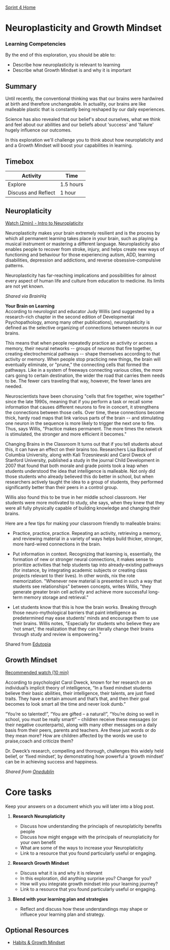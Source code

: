 [Sprint 4 Home](README.md)

# Neuroplasticity and Growth Mindset

### Learning Competencies
By the end of this exploration, you should be able to:
- Describe how neuroplasticity is relevant to learning 
- Describe what Growth Mindset is and why it is important  

## Summary 

Until recently, the conventional thinking was that our brains were hardwired at birth and therefore unchangeable. In actuality, our brains are like malleable plastic that is constantly being reshaped by our daily experiences.

Science has also revealed that our belief's about ourselves, what we think and feel about our abilities and our beliefs about 'success' and 'failure' hugely influence our outcomes. 

In this exploration we'll challenge you to think about how neuroplaticity and and a Growth Mindset will boost your capabilities in learning. 

## Timebox

Activity | Time|
------------|----------|
Explore | 1.5 hours
Discuss and Reflect  | 1 hour |



## Neuroplaticity 
[Watch (2min) - Intro to Neuroplaticity](https://www.youtube.com/watch?v=6Ngs5_WXxfo)

Neuroplasticity makes your brain extremely resilient and is the process by which all permanent learning takes place in your brain, such as playing a musical instrument or mastering a different language. Neuroplasticity also enables people to recover from stroke, injury, and helps create new ways of functioning and behaviour for those experiencing  autism, ADD, learning disabilities, depression and addictions, and reverse obsessive-compulsive patterns.

Neuroplasticity has far-reaching implications and possibilities for almost every aspect of human life and culture from education to medicine. Its limits are not yet known. 

_Shared via BrainHq_

__Your Brain on Learning__  
According to neurologist and educator Judy Willis (and suggested by a research-rich chapter in the second edition of Developmental Psychopathology, among many other publications), neuroplasticity is defined as the selective organizing of connections between neurons in our brains.

This means that when people repeatedly practice an activity or access a memory, their neural networks -- groups of neurons that fire together, creating electrochemical pathways -- shape themselves according to that activity or memory. When people stop practicing new things, the brain will eventually eliminate, or "prune," the connecting cells that formed the pathways. Like in a system of freeways connecting various cities, the more cars going to certain destination, the wider the road that carries them needs to be. The fewer cars traveling that way, however, the fewer lanes are needed.

Neuroscientists have been chorusing "cells that fire together, wire together" since the late 1990s, meaning that if you perform a task or recall some information that causes different neurons to fire in concert, it strengthens the connections between those cells. Over time, these connections become thick, hardy road maps that link various parts of the brain -- and stimulating one neuron in the sequence is more likely to trigger the next one to fire. Thus, says Willis, "Practice makes permanent. The more times the network is stimulated, the stronger and more efficient it becomes."

Changing Brains in the Classroom
It turns out that if you tell students about this, it can have an effect on their brains too. Researchers Lisa Blackwell of Columbia University, along with Kali Trzesniewski and Carol Dweck of Stanford University, published a study in the journal Child Development in 2007 that found that both morale and grade points took a leap when students understood the idea that intelligence is malleable. Not only did those students who already believed this do better in school, but when researchers actively taught the idea to a group of students, they performed significantly better than their peers in a control group.

Willis also found this to be true in her middle school classroom. Her students were more motivated to study, she says, when they knew that they were all fully physically capable of building knowledge and changing their brains.

Here are a few tips for making your classroom friendly to malleable brains:

* Practice, practice, practice. Repeating an activity, retrieving a memory, and reviewing material in a variety of ways helps build thicker, stronger, more hard-wired connections in the brain.

* Put information in context. Recognizing that learning is, essentially, the formation of new or stronger neural connections, it makes sense to prioritize activities that help students tap into already-existing pathways (for instance, by integrating academic subjects or creating class projects relevant to their lives). In other words, nix the rote memorization. "Whenever new material is presented in such a way that students see relationships" between concepts, writes Willis, "they generate greater brain cell activity and achieve more successful long-term memory storage and retrieval."

* Let students know that this is how the brain works. Breaking through those neuro-mythological barriers that paint intelligence as predetermined may ease students' minds and encourage them to use their brains. Willis notes, "Especially for students who believe they are 'not smart,' the realization that they can literally change their brains through study and review is empowering."

Shared from [Edutopia](https://www.edutopia.org/neuroscience-brain-based-learning-neuroplasticity)

## Growth Mindset

[Recommended watch (10 min)](https://www.ted.com/talks/carol_dweck_the_power_of_believing_that_you_can_improve#t-459099)


According to psychologist Carol Dweck, known for her research on an individual’s implicit theory of intelligence, “In a fixed mindset students believe their basic abilities, their intelligence, their talents, are just fixed traits. They have a certain amount and that’s that, and then their goal becomes to look smart all the time and never look dumb.”

“You’re so talented!”, “You are gifted – a natural!”, “You’re doing so well in school, you must be really smart!” – children receive these messages (or their negative counterparts), along with many other messages on a daily basis from their peers, parents and teachers. Are these just words or do they mean more? How are children affected by the words we use to praise,coach and criticize them? 

Dr. Dweck’s research, compelling and thorough, challenges this widely held belief, or ‘fixed mindset’, by demonstrating how powerful a ‘growth mindset’ can be in achieving success and happiness.

_Shared from [Onedublin](https://onedublin.org/2012/06/19/stanford-universitys-carol-dweck-on-the-growth-mindset-and-education/)_

# Core tasks 
Keep your answers on a document which you will later into a blog post. 

1. __Research Neuroplaticity__ 
    - Discuss how understanding the princiapls of neuroplaticity benefits people
    - Discuss how might engage with the principals of neuroplaticity for your own benefit 
    - What are some of the ways to increase your Neuroplaticity
    - Link to a resource that you found particularly useful or engaging. 

2. __Research Growth Mindset__ 
    - Discuss what it is and why it is relevant 
    - In this exploration, did anything surprise you? Change for you? 
    - How will you integrate growth mindset into your learning journey?
    - Link to a resource that you found particularly useful or engaging. 

3. __Blend with your learning plan and strategies__
    - Reflect and discuss how these understandings may shape or influece your learning plan and strategy. 

## Optional Resources 
- [Habits & Growth Mindset](http://blog.bufferapp.com/the-habits-of-successful-people-they-have-a-growth-mindset)